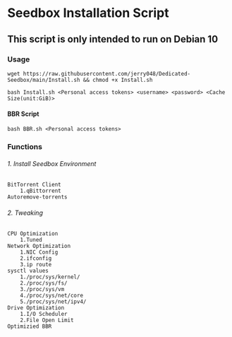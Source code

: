 # Seedbox Installation Script
## This script is only intended to run on Debian 10
### Usage

`wget https://raw.githubusercontent.com/jerry048/Dedicated-Seedbox/main/Install.sh && chmod +x Install.sh`

`bash Install.sh <Personal access tokens>
<username> <password> <Cache Size(unit:GiB)>`

#### BBR Script

`bash BBR.sh <Personal access tokens>`
	
### Functions
###### 1. Install Seedbox Environment
	BitTorrent Client
		1.qBittorrent
	Autoremove-torrents
###### 2. Tweaking
	CPU Optimization
		1.Tuned
	Network Optimization
		1.NIC Config
		2.ifconfig
		3.ip route
	sysctl values
		1./proc/sys/kernel/
		2./proc/sys/fs/
		3./proc/sys/vm
		4./proc/sys/net/core
		5./proc/sys/net/ipv4/
	Drive Optimization
		1.I/O Scheduler
		2.File Open Limit
	Optimizied BBR
